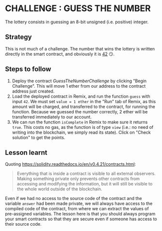 # CHALLENGE : GUESS THE NUMBER

The lottery consists in guessing an 8-bit unsigned (i.e. positive) integer.

## Strategy

This is not much of a challenge. The number that wins the lottery is written directly in the smart contract, and obviously it
is [42](https://en.wikipedia.org/wiki/The_Hitchhiker%27s_Guide_to_the_Galaxy_(novel)) :smirk:.

## Steps to follow

1. Deploy the contract *GuessTheNumberChallenge* by clicking "Begin Challenge". This will move 1 ether from our address to the
contract address just created.
2. Load the deployed contract in Remix, and run the function `guess` with input `42`. We must set `value = 1 ether` in the
"Run" tab of Remix, as this amount will be charged, and transferred to the contract, for running the function. Because we 
guessed the number correctly, 2 ether will be transferred immediately to our account.
3. We can run the function `isComplete` in Remix to make sure it returns `true`. This costs no gas, as the function is of type `view` (i.e.: no need of writing into the blockchain, we simply read its state). Click on "Check solution" to get the points.

## Lesson learnt

Quoting https://solidity.readthedocs.io/en/v0.4.21/contracts.html:

> Everything that is inside a contract is visible to all external observers. Making something private only prevents other contracts from accessing and modifying the information, but it will still be visible to the whole world outside of the blockchain.

Even if we had no access to the source code of the contract and the variable `answer` had been made private, we will always have access to the compiled code of the contract, from where we can extract the values of pre-assigned variables. The lesson here is that you should always program your smart contracts so that they are secure even if someone has access to their source code.
